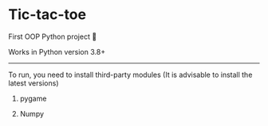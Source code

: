 # Tic-tac-toe
First OOP Python project 💜

Works in Python version 3.8+
***
To run, you need to install third-party modules (It is advisable to install the latest versions)

1. pygame

2. Numpy
